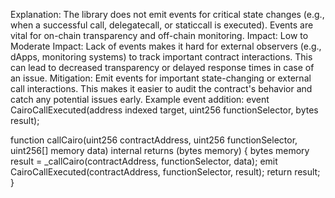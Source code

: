 Explanation:
The library does not emit events for critical state changes (e.g., when a successful call, delegatecall, or staticcall is executed). Events are vital for on-chain transparency and off-chain monitoring.
Impact:
Low to Moderate Impact: Lack of events makes it hard for external observers (e.g., dApps, monitoring systems) to track important contract interactions. This can lead to decreased transparency or delayed response times in case of an issue.
Mitigation:
Emit events for important state-changing or external call interactions. This makes it easier to audit the contract's behavior and catch any potential issues early.
Example event addition:
event CairoCallExecuted(address indexed target, uint256 functionSelector, bytes result);

function callCairo(uint256 contractAddress, uint256 functionSelector, uint256[] memory data)
    internal
    returns (bytes memory)
{
    bytes memory result = _callCairo(contractAddress, functionSelector, data);
    emit CairoCallExecuted(contractAddress, functionSelector, result);
    return result;
}
